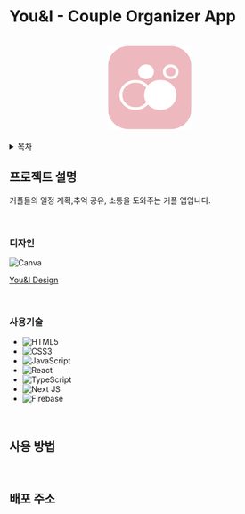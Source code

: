 
You&I - Couple Organizer App
==
<br/>
<div align='center'>
<img src="/public/images/logo.png" width="150px" height="150px" title="px(픽셀) 크기 설정" alt="RubberDuck"></img>
</div>

<br/>

<details>
  <summary>목차</summary>

 1. **프로젝트 설명**
     * 디자인
     * 사용 기술
      
 2. **사용 방법**
 3. **배포 주소**
    
    </details>


## 프로젝트 설명 

커플들의 일정 계획,추억 공유, 소통을 도와주는 커플 앱입니다.

<br/>

### 디자인

![Canva](https://img.shields.io/badge/Canva-%2300C4CC.svg?style=for-the-badge&logo=Canva&logoColor=white)

[You&I Design](https://www.canva.com/design/DAFvdbYTOmg/vBwzAoMTQ6KLG1VUwOq5og/edit, "You&I Canva Link")

<br/>

### 사용기술

* ![HTML5](https://img.shields.io/badge/html5-%23E34F26.svg?style=for-the-badge&logo=html5&logoColor=white)
* ![CSS3](https://img.shields.io/badge/css3-%231572B6.svg?style=for-the-badge&logo=css3&logoColor=white)
* ![JavaScript](https://img.shields.io/badge/javascript-%23323330.svg?style=for-the-badge&logo=javascript&logoColor=%23F7DF1E)
* ![React](https://img.shields.io/badge/react-%2320232a.svg?style=for-the-badge&logo=react&logoColor=%2361DAFB)
* ![TypeScript](https://img.shields.io/badge/typescript-%23007ACC.svg?style=for-the-badge&logo=typescript&logoColor=white)
* ![Next JS](https://img.shields.io/badge/Next-black?style=for-the-badge&logo=next.js&logoColor=white)
* ![Firebase](https://img.shields.io/badge/Firebase-039BE5?style=for-the-badge&logo=Firebase&logoColor=white)

<br/>

## 사용 방법

<br/>

## 배포 주소






